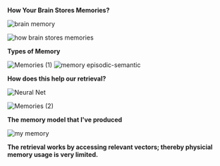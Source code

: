 **How Your Brain Stores Memories?**



![brain memory](https://github.com/user-attachments/assets/0bd8de31-5cc8-4440-bf43-d5cde8c70196)


![how brain stores memories](https://github.com/user-attachments/assets/4eafe237-f806-4c59-a3f8-cb34c8c41d94)



**Types of Memory**



![Memories (1)](https://github.com/user-attachments/assets/c0eb332c-c1c3-4c68-901f-4142093dc26b)
![memory episodic-semantic](https://github.com/user-attachments/assets/3366b96f-d046-420a-9317-c40137da24c6)



**How does this help our retrieval?**



![Neural Net](https://github.com/user-attachments/assets/254ec6fc-c94d-479b-9330-1f961a046862)

![Memories (2)](https://github.com/user-attachments/assets/c7704ceb-898b-464a-a226-3b11649899cc)



**The memory model that I've produced**



![my memory](https://github.com/user-attachments/assets/1c09b509-dea0-41f6-8c75-ba29e3b3fb53)



**The retrieval works by accessing relevant vectors; thereby physicial memory usage is very limited.**
